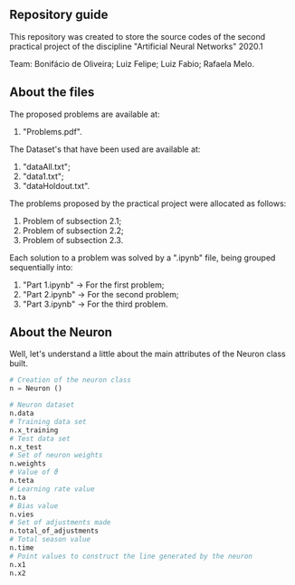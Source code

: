 ## Repository guide

This repository was created to store the source codes of the second practical project of the discipline "Artificial Neural Networks" 2020.1

Team:
Bonifácio de Oliveira;
Luiz Felipe;
Luiz Fabio;
Rafaela Melo.


## About the files

The proposed problems are available at:

1) "Problems.pdf".

The Dataset's that have been used are available at:

1) "dataAll.txt";
2) "data1.txt";
3) "dataHoldout.txt".

The problems proposed by the practical project were allocated as follows:

1) Problem of subsection 2.1;
2) Problem of subsection 2.2;
2) Problem of subsection 2.3.

Each solution to a problem was solved by a ".ipynb" file, being grouped sequentially into:

1) "Part 1.ipynb" -> For the first problem;
2) "Part 2.ipynb" -> For the second problem;
2) "Part 3.ipynb" -> For the third problem.

## About the Neuron

Well, let's understand a little about the main attributes of the Neuron class built.

```python
# Creation of the neuron class
n = Neuron ()

# Neuron dataset
n.data
# Training data set
n.x_training
# Test data set
n.x_test
# Set of neuron weights
n.weights
# Value of ϑ
n.teta
# Learning rate value
n.ta
# Bias value
n.vies
# Set of adjustments made
n.total_of_adjustments
# Total season value
n.time
# Point values to construct the line generated by the neuron
n.x1
n.x2

```
